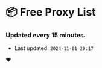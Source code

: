 # :package: Free Proxy List
### Updated every 15 minutes.

- Last updated: `2024-11-01 20:17`

:heart:
